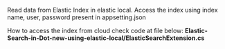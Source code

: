Read data from Elastic Index in elastic local. Access the index using index name, user, password present in appsetting.json

How to access the index from cloud check code at file below: **Elastic-Search-in-Dot-new-using-elastic-local/ElasticSearchExtension.cs**

